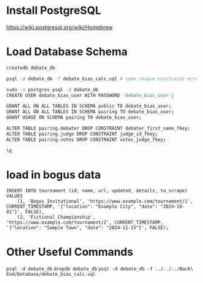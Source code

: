 # Install PostgreSQL

https://wiki.postgresql.org/wiki/Homebrew

# Load Database Schema

```bash
createdb debate_db

psql -d debate_db -f debate_bias_calc.sql # some unique constraint error are fine here

sudo -u postgres psql -d debate_db
CREATE USER debate_bias_user WITH PASSWORD 'debate_bias_user';

GRANT ALL ON ALL TABLES IN SCHEMA public TO debate_bias_user;
GRANT ALL ON ALL TABLES IN SCHEMA pairing TO debate_bias_user;
GRANT USAGE ON SCHEMA pairing TO debate_bias_user;

ALTER TABLE pairing.debater DROP CONSTRAINT debater_first_name_fkey;
ALTER TABLE pairing.judge DROP CONSTRAINT judge_id_fkey;
ALTER TABLE pairing.votes DROP CONSTRAINT votes_judge_fkey;

\q


```

# load in bogus data

```psql
INSERT INTO tournament (id, name, url, updated, details, to_scrape)
VALUES
    (1, 'Bogus Invitational', 'https://www.example.com/tournament/1', CURRENT_TIMESTAMP, '{"location": "Example City", "date": "2024-10-01"}', FALSE),
    (2, 'Fictional Championship', 'https://www.example.com/tournament/2', CURRENT_TIMESTAMP, '{"location": "Sample Town", "date": "2024-11-15"}', FALSE);
```

# Other Useful Commands
`psql -d debate_db`
`dropdb debate_db`
`psql -d debate_db -f ../../../Back\ End/Database/debate_bias_calc.sql`
